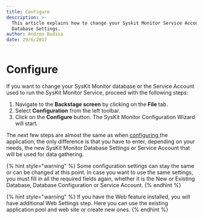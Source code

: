 ```yaml
---
title: Configure
description: >-
  This article explains how to change your Syskit Monitor Service Account and
  Database Settings.
author: Andrea Budisa
date: 29/6/2017
---
```


# Configure

If you want to change your SysKit Monitor database or the Service Account used to run the SysKit Monitor Service, proceed with the following steps:

1. Navigate to the **Backstage screen** by clicking on the **File** tab.
2. Select **Configuration** from the left toolbar.
3. Click on the **Configure** button. The SysKit Monitor Configuration Wizard will start.

The next few steps are almost the same as when [configuring ](../../../installation-configuration/configuration-wizard/configure-monitor.md)the application, the only difference is that you have to enter, depending on your needs, the new SysKit Monitor Database Settings or Service Account that will be used for data gathering.

{% hint style="warning" %}
Some configuration settings can stay the same or can be changed at this point. In case you want to use the same settings, you must fill in all the required fields again, whether it is the New or Existing Database, Database Configuration or Service Account.
{% endhint %}

{% hint style="warning" %}
If you have the Web feature installed, you will have additional Web Settings step. Here you can use the existing application pool and web site or create new ones.
{% endhint %}

